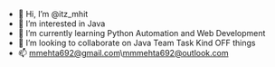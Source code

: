 - 👋 Hi, I’m @itz_mhit
- 👀 I’m interested in Java
- 🌱 I’m currently learning Python Automation and Web Development
- 💞️ I’m looking to collaborate on Java Team Task Kind OFF things
- 📫 mmehta692@gmail.com\mmmehta692@outlook.com

<!---
itzmhit/itzmhit is a ✨ special ✨ repository because its `README.md` (this file) appears on your GitHub profile.
You can click the Preview link to take a look at your changes.
--->

